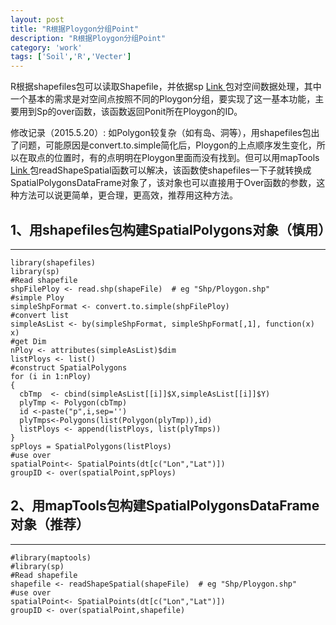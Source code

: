 ```yaml
---
layout: post
title: "R根据Ploygon分组Point"
description: "R根据Ploygon分组Point"
category: 'work'
tags: ['Soil','R','Vecter']
---
```


R根据shapefiles包可以读取Shapefile，并依据sp [Link ](http://cran.r-project.org/package=sp)包对空间数据处理，其中一个基本的需求是对空间点按照不同的Ploygon分组，要实现了这一基本功能，主要用到Sp的over函数，该函数返回Ponit所在Ploygon的ID。

修改记录（2015.5.20）: 如Polygon较复杂（如有岛、洞等），用shapefiles包出了问题，可能原因是convert.to.simple简化后，Ploygon的上点顺序发生变化，所以在取点的位置时，有的点明明在Ploygon里面而没有找到。但可以用mapTools [Link ](http://cran.r-project.org/web/packages/maptools/index.html)包readShapeSpatial函数可以解决，该函数使shapefiles一下子就转换成SpatialPolygonsDataFrame对象了，该对象也可以直接用于Over函数的参数，这种方法可以说更简单，更合理，更高效，推荐用这种方法。


<!--more-->

1、用shapefiles包构建SpatialPolygons对象（慎用）
- 

----------

    library(shapefiles)
    library(sp)
    #Read shapefile
    shpFilePloy <- read.shp(shapeFile)  # eg "Shp/Ploygon.shp"
    #simple Ploy
    simpleShpFormat <- convert.to.simple(shpFilePloy)
    #convert list
    simpleAsList <- by(simpleShpFormat, simpleShpFormat[,1], function(x) x)
    #get Dim
    nPloy <- attributes(simpleAsList)$dim
    listPloys <- list()
    #construct SpatialPolygons
    for (i in 1:nPloy) 
    {
      cbTmp  <- cbind(simpleAsList[[i]]$X,simpleAsList[[i]]$Y)
      plyTmp <- Polygon(cbTmp)
      id <-paste("p",i,sep='')
      plyTmps<-Polygons(list(Polygon(plyTmp)),id)
      listPloys <- append(listPloys, list(plyTmps))
    }
    spPloys = SpatialPolygons(listPloys)
    #use over
    spatialPoint<- SpatialPoints(dt[c("Lon","Lat")])
    groupID <- over(spatialPoint,spPloys)

2、用mapTools包构建SpatialPolygonsDataFrame对象（推荐）
- 

----------

    #library(maptools)
    #library(sp)
    #Read shapefile
    shapefile <- readShapeSpatial(shapeFile)  # eg "Shp/Ploygon.shp"
    #use over
    spatialPoint<- SpatialPoints(dt[c("Lon","Lat")])
    groupID <- over(spatialPoint,shapefile)







